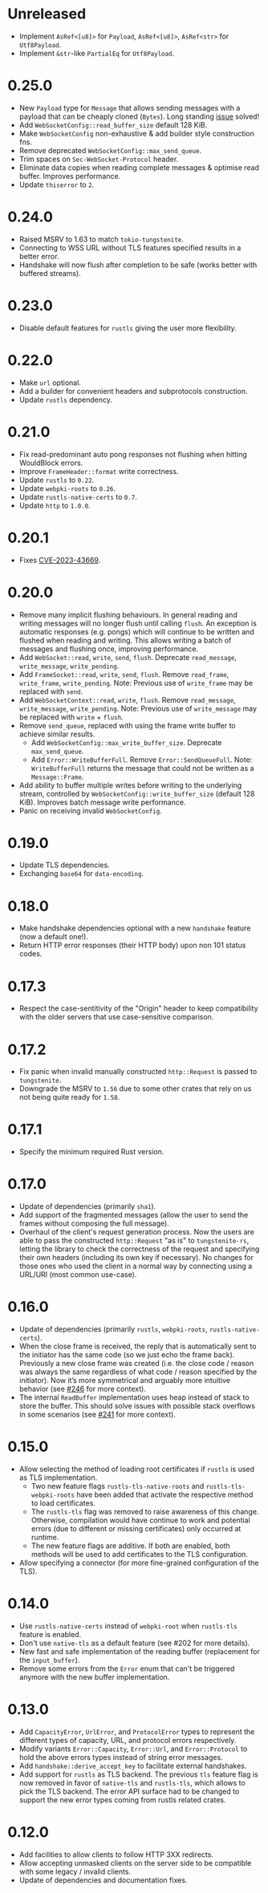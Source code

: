 # Unreleased
- Implement `AsRef<[u8]>` for `Payload`, `AsRef<[u8]>`, `AsRef<str>` for `Utf8Payload`.
- Implement `&str`-like `PartialEq` for `Utf8Payload`.

# 0.25.0

- New `Payload` type for `Message` that allows sending messages with a payload that can be cheaply cloned (`Bytes`).
  Long standing [issue](https://github.com/snapview/tungstenite-rs/issues/96) solved!
- Add `WebSocketConfig::read_buffer_size` default 128 KiB.
- Make `WebSocketConfig` non-exhaustive & add builder style construction fns.
- Remove deprecated `WebSocketConfig::max_send_queue`.
- Trim spaces on `Sec-WebSocket-Protocol` header.
- Eliminate data copies when reading complete messages & optimise read buffer. Improves performance.
- Update `thiserror` to `2`.

# 0.24.0

- Raised MSRV to 1.63 to match `tokio-tungstenite`.
- Connecting to WSS URL without TLS features specified results in a better error.
- Handshake will now flush after completion to be safe (works better with buffered streams).

# 0.23.0

- Disable default features for `rustls` giving the user more flexibility.

# 0.22.0
- Make `url` optional.
- Add a builder for convenient headers and subprotocols construction.
- Update `rustls` dependency.

# 0.21.0
- Fix read-predominant auto pong responses not flushing when hitting WouldBlock errors.
- Improve `FrameHeader::format` write correctness.
- Update `rustls` to `0.22`.
- Update `webpki-roots` to `0.26`.
- Update `rustls-native-certs` to `0.7`.
- Update `http` to `1.0.0`.

# 0.20.1
- Fixes [CVE-2023-43669](https://github.com/snapview/tungstenite-rs/pull/379).

# 0.20.0
- Remove many implicit flushing behaviours. In general reading and writing messages will no 
  longer flush until calling `flush`. An exception is automatic responses (e.g. pongs) 
  which will continue to be written and flushed when reading and writing.
  This allows writing a batch of messages and flushing once, improving performance.
- Add `WebSocket::read`, `write`, `send`, `flush`. Deprecate `read_message`, `write_message`, `write_pending`.
- Add `FrameSocket::read`, `write`, `send`, `flush`. Remove `read_frame`, `write_frame`, `write_pending`. 
  Note: Previous use of `write_frame` may be replaced with `send`.
- Add `WebSocketContext::read`, `write`, `flush`. Remove `read_message`, `write_message`, `write_pending`.
  Note: Previous use of `write_message` may be replaced with `write` + `flush`.
- Remove `send_queue`, replaced with using the frame write buffer to achieve similar results.
  * Add `WebSocketConfig::max_write_buffer_size`. Deprecate `max_send_queue`.
  * Add `Error::WriteBufferFull`. Remove `Error::SendQueueFull`.
    Note: `WriteBufferFull` returns the message that could not be written as a `Message::Frame`.
- Add ability to buffer multiple writes before writing to the underlying stream, controlled by
  `WebSocketConfig::write_buffer_size` (default 128 KiB). Improves batch message write performance.
- Panic on receiving invalid `WebSocketConfig`.

# 0.19.0

- Update TLS dependencies.
- Exchanging `base64` for `data-encoding`.

# 0.18.0

- Make handshake dependencies optional with a new `handshake` feature (now a default one!).
- Return HTTP error responses (their HTTP body) upon non 101 status codes.

# 0.17.3

- Respect the case-sentitivity of the "Origin" header to keep compatibility with the older servers that use case-sensitive comparison.

# 0.17.2

- Fix panic when invalid manually constructed `http::Request` is passed to `tungstenite`.
- Downgrade the MSRV to `1.56` due to some other crates that rely on us not being quite ready for `1.58`.

# 0.17.1

- Specify the minimum required Rust version.

# 0.17.0

- Update of dependencies (primarily `sha1`).
- Add support of the fragmented messages (allow the user to send the frames without composing the full message).
- Overhaul of the client's request generation process. Now the users are able to pass the constructed `http::Request` "as is" to `tungstenite-rs`, letting the library to check the correctness of the request and specifying their own headers (including its own key if necessary). No changes for those ones who used the client in a normal way by connecting using a URL/URI (most common use-case).

# 0.16.0

- Update of dependencies (primarily `rustls`, `webpki-roots`, `rustls-native-certs`).
- When the close frame is received, the reply that is automatically sent to the initiator has the same code (so we just echo the frame back). Previously a new close frame was created (i.e. the close code / reason was always the same regardless of what code / reason specified by the initiator). Now it’s more symmetrical and arguably more intuitive behavior (see [#246](https://github.com/snapview/tungstenite-rs/pull/246) for more context).
- The internal `ReadBuffer` implementation uses heap instead of stack to store the buffer. This should solve issues with possible stack overflows in some scenarios (see [#241](https://github.com/snapview/tungstenite-rs/pull/241) for more context).

# 0.15.0

- Allow selecting the method of loading root certificates if `rustls` is used as TLS implementation.
  - Two new feature flags `rustls-tls-native-roots` and `rustls-tls-webpki-roots` have been added
    that activate the respective method to load certificates.
  - The `rustls-tls` flag was removed to raise awareness of this change. Otherwise, compilation
    would have continue to work and potential errors (due to different or missing certificates)
    only occurred at runtime.
  - The new feature flags are additive. If both are enabled, both methods will be used to add
    certificates to the TLS configuration.
- Allow specifying a connector (for more fine-grained configuration of the TLS).

# 0.14.0

- Use `rustls-native-certs` instead of `webpki-root` when `rustls-tls` feature is enabled.
- Don't use `native-tls` as a default feature (see #202 for more details).
- New fast and safe implementation of the reading buffer (replacement for the `input_buffer`).
- Remove some errors from the `Error` enum that can't be triggered anymore with the new buffer implementation.

# 0.13.0

- Add `CapacityError`, `UrlError`, and `ProtocolError` types to represent the different types of capacity, URL, and protocol errors respectively.
- Modify variants `Error::Capacity`, `Error::Url`, and `Error::Protocol` to hold the above errors types instead of string error messages.
- Add `handshake::derive_accept_key` to facilitate external handshakes.
- Add support for `rustls` as TLS backend. The previous `tls` feature flag is now removed in favor
  of `native-tls` and `rustls-tls`, which allows to pick the TLS backend. The error API surface had
  to be changed to support the new error types coming from rustls related crates.

# 0.12.0

- Add facilities to allow clients to follow HTTP 3XX redirects.
- Allow accepting unmasked clients on the server side to be compatible with some legacy / invalid clients.
- Update of dependencies and documentation fixes.
